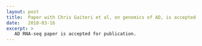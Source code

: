 ```yaml
---
layout: post
title:  Paper with Chris Gaiteri et al, on genomics of AD, is accepted by Nature Neuroscience.
date:   2018-03-16
excerpt: >
   AD RNA-seq paper is accepted for publication.
---
```



